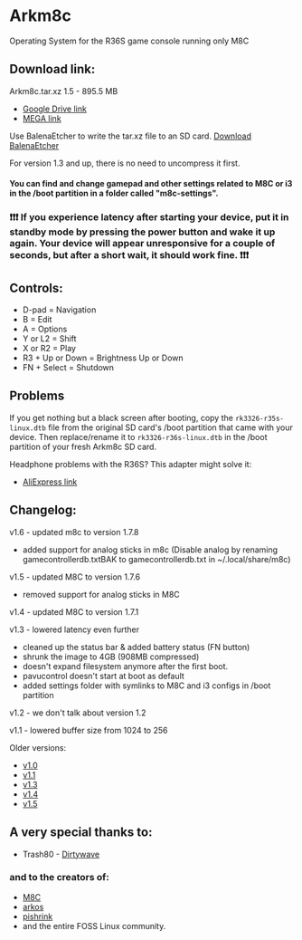 # Arkm8c

Operating System for the R36S game console running only M8C

## Download link:

Arkm8c.tar.xz 1.5 - 895.5 MB
- [Google Drive link](https://bit.ly/arkm8c16)
- [MEGA link](https://bit.ly/arkm8c16M)

Use BalenaEtcher to write the tar.xz file to an SD card.
[Download BalenaEtcher](https://etcher.balena.io/)

For version 1.3 and up, there is no need to uncompress it first.

#### You can find and change gamepad and other settings related to M8C or i3 in the /boot partition in a folder called "m8c-settings".

### ❗❗❗ If you experience latency after starting your device, put it in standby mode by pressing the power button and wake it up again. Your device will appear unresponsive for a couple of seconds, but after a short wait, it should work fine. ❗❗❗

## Controls:
- D-pad = Navigation
- B = Edit
- A = Options
- Y or L2 = Shift
- X or R2 = Play
- R3 + Up or Down = Brightness Up or Down
- FN + Select = Shutdown

## Problems
If you get nothing but a black screen after booting, copy the `rk3326-r35s-linux.dtb` file from the original SD card's /boot partition that came with your device. Then replace/rename it to `rk3326-r36s-linux.dtb` in the /boot partition of your fresh Arkm8c SD card.

Headphone problems with the R36S? This adapter might solve it:
- [AliExpress link](https://bit.ly/43hYwXj)

## Changelog:

v1.6 - updated m8c to version 1.7.8
- added support for analog sticks in m8c
(Disable analog by renaming gamecontrollerdb.txtBAK to gamecontrollerdb.txt in  ~/.local/share/m8c)

v1.5 - updated M8C to version 1.7.6
- removed support for analog sticks in M8C

v1.4 - updated M8C to version 1.7.1

v1.3 - lowered latency even further
- cleaned up the status bar & added battery status (FN button)
- shrunk the image to 4GB (908MB compressed)
- doesn't expand filesystem anymore after the first boot.
- pavucontrol doesn't start at boot as default
- added settings folder with symlinks to M8C and i3 configs in /boot partition

v1.2 - we don't talk about version 1.2

v1.1 - lowered buffer size from 1024 to 256

Older versions:
- [v1.0](https://bit.ly/arkm8cxz)
- [v1.1](https://bit.ly/arkm8c1xz)
- [v1.3](https://bit.ly/arkm8c13)
- [v1.4](https://bit.ly/arkm8c14)
- [v1.5](https://bit.ly/arkm8c15)
## A very special thanks to:

- Trash80 - [Dirtywave](https://dirtywave.com/)

### and to the creators of:
- [M8C](https://github.com/laamaa/m8c)
- [arkos](https://github.com/christianhaitian/a...)
- [pishrink](https://github.com/Drewsif/PiShrink)
- and the entire FOSS Linux community.
